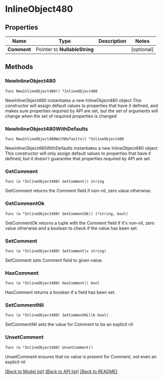 # InlineObject480

## Properties

Name | Type | Description | Notes
------------ | ------------- | ------------- | -------------
**Comment** | Pointer to **NullableString** |  | [optional] 

## Methods

### NewInlineObject480

`func NewInlineObject480() *InlineObject480`

NewInlineObject480 instantiates a new InlineObject480 object
This constructor will assign default values to properties that have it defined,
and makes sure properties required by API are set, but the set of arguments
will change when the set of required properties is changed

### NewInlineObject480WithDefaults

`func NewInlineObject480WithDefaults() *InlineObject480`

NewInlineObject480WithDefaults instantiates a new InlineObject480 object
This constructor will only assign default values to properties that have it defined,
but it doesn't guarantee that properties required by API are set

### GetComment

`func (o *InlineObject480) GetComment() string`

GetComment returns the Comment field if non-nil, zero value otherwise.

### GetCommentOk

`func (o *InlineObject480) GetCommentOk() (*string, bool)`

GetCommentOk returns a tuple with the Comment field if it's non-nil, zero value otherwise
and a boolean to check if the value has been set.

### SetComment

`func (o *InlineObject480) SetComment(v string)`

SetComment sets Comment field to given value.

### HasComment

`func (o *InlineObject480) HasComment() bool`

HasComment returns a boolean if a field has been set.

### SetCommentNil

`func (o *InlineObject480) SetCommentNil(b bool)`

 SetCommentNil sets the value for Comment to be an explicit nil

### UnsetComment
`func (o *InlineObject480) UnsetComment()`

UnsetComment ensures that no value is present for Comment, not even an explicit nil

[[Back to Model list]](../README.md#documentation-for-models) [[Back to API list]](../README.md#documentation-for-api-endpoints) [[Back to README]](../README.md)


